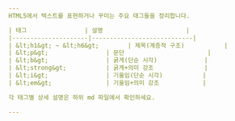 ```yaml
---
HTML5에서 텍스트를 표현하거나 꾸미는 주요 태그들을 정리합니다.

| 태그                | 설명                       |
|---------------------|----------------------------|
| &lt;h1&gt; ~ &lt;h6&gt;        | 제목(계층적 구조)           |
| &lt;p&gt;                | 문단                       |
| &lt;b&gt;                | 굵게(단순 시각)             |
| &lt;strong&gt;           | 굵게+의미 강조              |
| &lt;i&gt;                | 기울임(단순 시각)           |
| &lt;em&gt;               | 기울임+의미 강조            |

각 태그별 상세 설명은 하위 md 파일에서 확인하세요.

---
```


